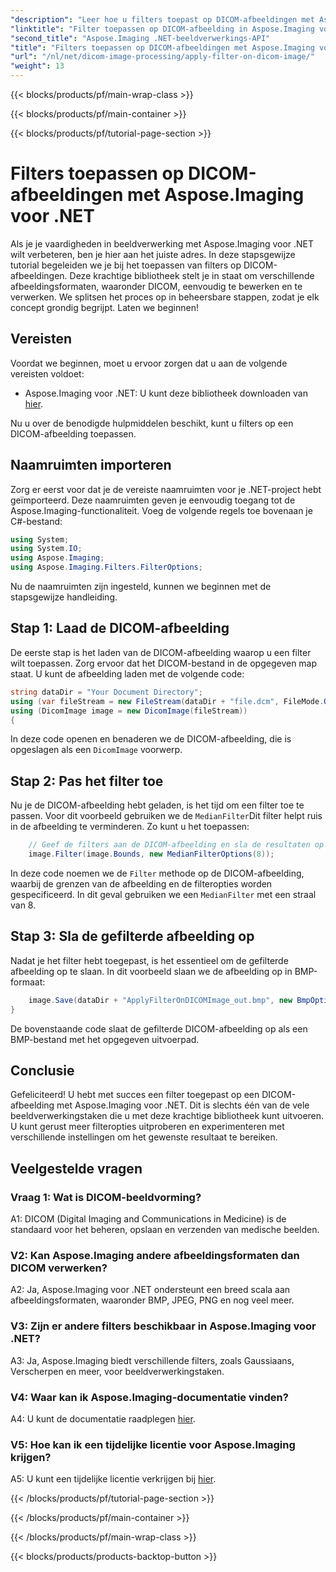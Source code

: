 ```yaml
---
"description": "Leer hoe u filters toepast op DICOM-afbeeldingen met Aspose.Imaging voor .NET. Verbeter de verwerking van medische beelden eenvoudig."
"linktitle": "Filter toepassen op DICOM-afbeelding in Aspose.Imaging voor .NET"
"second_title": "Aspose.Imaging .NET-beeldverwerkings-API"
"title": "Filters toepassen op DICOM-afbeeldingen met Aspose.Imaging voor .NET"
"url": "/nl/net/dicom-image-processing/apply-filter-on-dicom-image/"
"weight": 13
---
```


{{< blocks/products/pf/main-wrap-class >}}

{{< blocks/products/pf/main-container >}}

{{< blocks/products/pf/tutorial-page-section >}}

# Filters toepassen op DICOM-afbeeldingen met Aspose.Imaging voor .NET

Als je je vaardigheden in beeldverwerking met Aspose.Imaging voor .NET wilt verbeteren, ben je hier aan het juiste adres. In deze stapsgewijze tutorial begeleiden we je bij het toepassen van filters op DICOM-afbeeldingen. Deze krachtige bibliotheek stelt je in staat om verschillende afbeeldingsformaten, waaronder DICOM, eenvoudig te bewerken en te verwerken. We splitsen het proces op in beheersbare stappen, zodat je elk concept grondig begrijpt. Laten we beginnen!

## Vereisten

Voordat we beginnen, moet u ervoor zorgen dat u aan de volgende vereisten voldoet:

- Aspose.Imaging voor .NET: U kunt deze bibliotheek downloaden van [hier](https://releases.aspose.com/imaging/net/).

Nu u over de benodigde hulpmiddelen beschikt, kunt u filters op een DICOM-afbeelding toepassen.

## Naamruimten importeren

Zorg er eerst voor dat je de vereiste naamruimten voor je .NET-project hebt geïmporteerd. Deze naamruimten geven je eenvoudig toegang tot de Aspose.Imaging-functionaliteit. Voeg de volgende regels toe bovenaan je C#-bestand:

```csharp
using System;
using System.IO;
using Aspose.Imaging;
using Aspose.Imaging.Filters.FilterOptions;
```

Nu de naamruimten zijn ingesteld, kunnen we beginnen met de stapsgewijze handleiding.

## Stap 1: Laad de DICOM-afbeelding

De eerste stap is het laden van de DICOM-afbeelding waarop u een filter wilt toepassen. Zorg ervoor dat het DICOM-bestand in de opgegeven map staat. U kunt de afbeelding laden met de volgende code:

```csharp
string dataDir = "Your Document Directory";
using (var fileStream = new FileStream(dataDir + "file.dcm", FileMode.Open, FileAccess.Read))
using (DicomImage image = new DicomImage(fileStream))
{
```

In deze code openen en benaderen we de DICOM-afbeelding, die is opgeslagen als een `DicomImage` voorwerp.

## Stap 2: Pas het filter toe

Nu je de DICOM-afbeelding hebt geladen, is het tijd om een filter toe te passen. Voor dit voorbeeld gebruiken we de `MedianFilter`Dit filter helpt ruis in de afbeelding te verminderen. Zo kunt u het toepassen:

```csharp
    // Geef de filters aan de DICOM-afbeelding en sla de resultaten op in het uitvoerpad.
    image.Filter(image.Bounds, new MedianFilterOptions(8));
```

In deze code noemen we de `Filter` methode op de DICOM-afbeelding, waarbij de grenzen van de afbeelding en de filteropties worden gespecificeerd. In dit geval gebruiken we een `MedianFilter` met een straal van 8.

## Stap 3: Sla de gefilterde afbeelding op

Nadat je het filter hebt toegepast, is het essentieel om de gefilterde afbeelding op te slaan. In dit voorbeeld slaan we de afbeelding op in BMP-formaat:

```csharp
    image.Save(dataDir + "ApplyFilterOnDICOMImage_out.bmp", new BmpOptions());
}
```

De bovenstaande code slaat de gefilterde DICOM-afbeelding op als een BMP-bestand met het opgegeven uitvoerpad.

## Conclusie

Gefeliciteerd! U hebt met succes een filter toegepast op een DICOM-afbeelding met Aspose.Imaging voor .NET. Dit is slechts één van de vele beeldverwerkingstaken die u met deze krachtige bibliotheek kunt uitvoeren. U kunt gerust meer filteropties uitproberen en experimenteren met verschillende instellingen om het gewenste resultaat te bereiken.

## Veelgestelde vragen

### Vraag 1: Wat is DICOM-beeldvorming?

A1: DICOM (Digital Imaging and Communications in Medicine) is de standaard voor het beheren, opslaan en verzenden van medische beelden.

### V2: Kan Aspose.Imaging andere afbeeldingsformaten dan DICOM verwerken?

A2: Ja, Aspose.Imaging voor .NET ondersteunt een breed scala aan afbeeldingsformaten, waaronder BMP, JPEG, PNG en nog veel meer.

### V3: Zijn er andere filters beschikbaar in Aspose.Imaging voor .NET?

A3: Ja, Aspose.Imaging biedt verschillende filters, zoals Gaussiaans, Verscherpen en meer, voor beeldverwerkingstaken.

### V4: Waar kan ik Aspose.Imaging-documentatie vinden?

A4: U kunt de documentatie raadplegen [hier](https://reference.aspose.com/imaging/net/).

### V5: Hoe kan ik een tijdelijke licentie voor Aspose.Imaging krijgen?

A5: U kunt een tijdelijke licentie verkrijgen bij [hier](https://purchase.aspose.com/temporary-license/).

{{< /blocks/products/pf/tutorial-page-section >}}

{{< /blocks/products/pf/main-container >}}

{{< /blocks/products/pf/main-wrap-class >}}

{{< blocks/products/products-backtop-button >}}